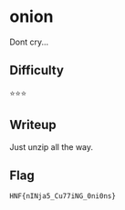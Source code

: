 # onion

Dont cry...

## Difficulty

⭐️️️️️⭐️⭐️️️️️

## Writeup

Just unzip all the way.

## Flag

`HNF{nINja5_Cu77iNG_0ni0ns}`
